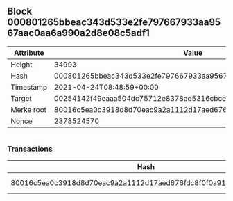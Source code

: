 ## Block 000801265bbeac343d533e2fe797667933aa9567aac0aa6a990a2d8e08c5adf1

Attribute | Value
--- | ---
Height | 34993
Hash | 000801265bbeac343d533e2fe797667933aa9567aac0aa6a990a2d8e08c5adf1
Timestamp | 2021-04-24T08:48:59+00:00
Target | 00254142f49eaaa504dc75712e8378ad5316cbcead634704b3734b6271167cc4
Merke root | 80016c5ea0c3918d8d70eac9a2a1112d17aed676fdc8f0f0a919f67ac93b4871
Nonce | 2378524570

```

```

### Transactions

Hash | Amount
--- | ---
[80016c5ea0c3918d8d70eac9a2a1112d17aed676fdc8f0f0a919f67ac93b4871](80016c5ea0c3918d8d70eac9a2a1112d17aed676fdc8f0f0a919f67ac93b4871.md) | 10.00000000 SKEPTI 
